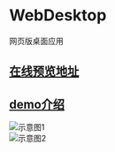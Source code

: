 # WebDesktop
网页版桌面应用


## [在线预览地址](http://zouyang1230.com/project/desk/)
## [demo介绍](http://zouyang1230.com/project/desk/intro.html)

![示意图1](http://zouyang1230.com/images/desk_sample1.jpg)
<br/>
![示意图2](http://zouyang1230.com/images/desk_sample2.jpg)

